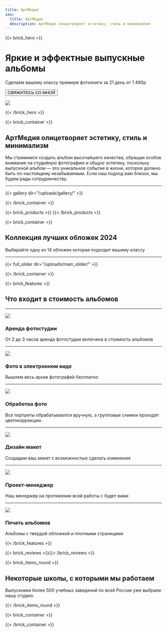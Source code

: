 ```yaml
---
title: АртМедия
seo:
  title: АртМедия
  description: АртМедия олицетворяет эстетику, стиль и минимализм
---
```

{{< brick_hero >}}

# Яркие и эффектные выпускные альбомы

Сделаем вашему классу премиум фотокниги за 21 день от 1 490р

<script data-b24-form="click/120/nxgybi" data-skip-moving="true">
  (function(w,d,u){
  var s=d.createElement('script');s.async=true;s.src=u+'?'+(Date.now()/180000|0);
  var h=d.getElementsByTagName('script')[0];h.parentNode.insertBefore(s,h);
  })(window,document,'https://cdn-ru.bitrix24.ru/b13522222/crm/form/loader_120.js');
</script>

<button class="btn">СВЯЖИТЕСЬ СО МНОЙ</button>

![](/uploads/hero.png)

{{< /brick_hero >}}

{{< brick_container >}}

## АртМедия олицетворяет эстетику, стиль и минимализм

Мы стремимся создать альбом высочайшего качества, обращая особое внимание на студийную фотографию и общую эстетику, поскольку выпускной альбом — это уникальное событие в жизни, которое должно быть по-настоящему незабываемым. Если наш подход вам близок, мы будем рады сотрудничеству.

---

{{< gallery dir="/uploads/gallery/" >}}

{{< /brick_container >}}

{{< brick_products >}}
{{< /brick_products >}}

{{< brick_container >}}

## Коллекция лучших обложек 2024

Выбирайте одну из 14 обложек которая подходит вашему классу

---

{{< full_slider dir="/uploads/main_slider/" >}}

{{< /brick_container >}}

{{< brick_features >}}

## Что входит в стоимость альбомов

---

![](/img/icons/material-symbols/200/rounded/auto_awesome_mosaic.svg)
### Аренда фотостудии

От 2 до 3 часов аренда фотостудии включена в стоимость альбомов

---

![](/img/icons/material-symbols/200/rounded/performance_max.svg)
### Фото в электронном виде

Вышлем весь архив фотографий бесплатно

---

![](/img/icons/material-symbols/200/rounded/design_services.svg)
### Обработка фото

Все портреты обрабатываются вручную, а групповые снимки проходят цветокоррекцию.

---

![](/img/icons/material-symbols/200/rounded/devices.svg)
### Дизайн макет

Создадим ваш макет с возможностью сделать изменения

---

![](/img/icons/material-symbols/200/rounded/timer.svg)
### Проект-менеджер

Наш менеджер на протяжении всей работы с будет вами

---

![](/img/icons/material-symbols/200/rounded/auto_fix.svg)
### Печать альбомов

Альбомы с твердой обложкой и плотными страницами

{{< /brick_features >}}

{{< brick_reviews >}}{{< /brick_reviews >}}

{{< brick_items_round >}}

## Некоторые школы, с которыми мы работаем

Выпускники более 500 учебных заведений по всей России уже выбрали нашу студию.

{{< /brick_items_round >}}

{{< brick_container >}}

<script data-b24-form="inline/120/nxgybi" data-skip-moving="true">
  (function(w,d,u){
  var s=d.createElement('script');s.async=true;s.src=u+'?'+(Date.now()/180000|0);
  var h=d.getElementsByTagName('script')[0];h.parentNode.insertBefore(s,h);
  })(window,document,'https://cdn-ru.bitrix24.ru/b13522222/crm/form/loader_120.js');
</script>

{{< /brick_container >}}

<!-- {{< brick_cta >}}{{< /brick_cta >}} -->
